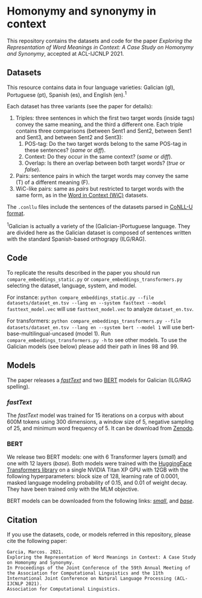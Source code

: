 # Homonymy and synonymy in context
This repository contains the datasets and code for the paper _Exploring the Representation of Word Meanings in Context: A Case Study on Homonymy and Synonymy_, accepted at ACL-IJCNLP 2021.

## Datasets
This resource contains data in four language varieties: Galician (gl), Portuguese (pt), Spanish (es), and English (en).<sup>1</sup>

Each dataset has three variants (see the paper for details):

  1. Triples: three sentences in which the first two target words (inside <b></b> tags) convey the same meaning, and the third a different one. Each triple contains three comparisons (between Sent1 and Sent2, between Sent1 and Sent3, and between Sent2 and Sent3):
      1. POS-tag: Do the two target words belong to the same POS-tag in these sentences? (_same_ or _diff_).
      2. Context: Do they occur in the same context? (_same_ or _diff_).
      3. Overlap: Is there an overlap between both target words? (_true_ or _false_).
  2. Pairs: sentence pairs in which the target words may convey the same (T) of a different meaning (F).
  3. WiC-like pairs: same as _pairs_ but restricted to target words with the same form, as in the [Word in Context (WiC)](https://pilehvar.github.io/wic/) datasets.

The `.conllu` files include the sentences of the datasets parsed in [CoNLL-U format](https://universaldependencies.org/format.html).

<sup>1</sup>Galician is actually a variety of the (Galician-)Portuguese language. They are divided here as the Galician dataset is composed of sentences written with the standard Spanish-based orthograpy (ILG/RAG).

## Code
To replicate the results described in the paper you should run `compare_embeddings_static.py` or `compare_embeddings_transformers.py` selecting the dataset, language, system, and model.

For instance:
`python compare_embeddings_static.py --file datasets/dataset_en.tsv --lang en --system fasttext --model fasttext_model.vec`
will use `fasttext_model.vec` to analyze `dataset_en.tsv`.

For transformers:
`python compare_embeddings_transformers.py --file datasets/dataset_en.tsv --lang en --system bert --model 1`
will use bert-base-multilingual-uncased (model 1). Run `compare_embeddings_transformers.py -h` to see other models. To use the Galician models (see below) please add their path in lines 98 and 99.

## Models
The paper releases a [_fastText_](https://fasttext.cc/) and two [BERT](https://github.com/google-research/bert) models for Galician (ILG/RAG spelling).

### _fastText_
The _fastText_ model was trained for 15 iterations on a corpus with about 600M tokens using 300 dimensions, a window size of 5, negative sampling of 25, and minimum word frequency of 5. It can be download from [Zenodo](https://zenodo.org/record/4481614).

### BERT
We release two BERT models: one with 6 Transformer layers (_small_) and one with 12 layers (_base_). Both models were trained with the [HuggingFace Transformers library](https://github.com/huggingface/transformers) on a single NVIDIA Titan XP GPU with 12GB with the following hyperparameters: block size of 128, learning rate of 0.0001, masked language modeling probability of 0.15, and 0.01 of weight decay. They have been trained only with the MLM objective.

BERT models can be downloaded from the following links: [_small_](https://zenodo.org/record/4481575), and [_base_](https://zenodo.org/record/4481591).

## Citation
If you use the datasets, code, or models referred in this repository, please cite the following paper:

```
Garcia, Marcos. 2021.
Exploring the Representation of Word Meanings in Context: A Case Study on Homonymy and Synonymy.
In Proceedings of the Joint Conference of the 59th Annual Meeting of the Association for Computational Linguistics and the 11th International Joint Conference on Natural Language Processing (ACL-IJCNLP 2021).
Association for Computational Linguistics.
```
